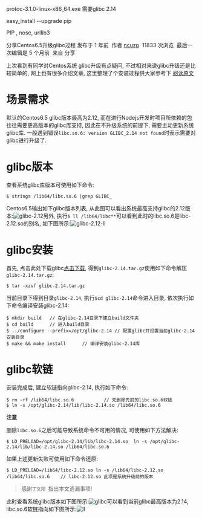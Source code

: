 protoc-3.1.0-linux-x86_64.exe    需要glibc 2.14

easy_install --upgrade pip

PIP , nose, urllib3



分享Centos6.5升级glibc过程 发布于 1 年前  作者 [ncuzp](https://cnodejs.org/user/ncuzp)  11833 次浏览  最后一次编辑是 5 个月前  来自 分享

上次看到有同学对Centos系统 glibc升级有点疑问, 不过相对来说glibc升级还是比较简单的, 网上也有很多介绍文章, 这里整理了个安装过程供大家参考下  [阅读原文](http://hardog.net/2016/03/06/Centos6-5-glibc-%E5%8D%87%E7%BA%A7/)

# 场景需求

默认的Centos6.5 glibc版本最高为2.12, 而在进行Nodejs开发时项目所依赖的包往往需要更高版本的glibc库支持, 因此在不升级系统的前提下, 需要主动更新系统glibc库. 一般遇到错误`libc.so.6: version GLIBC_2.14 not found`时表示需要对glibc进行升级了.

# glibc版本

查看系统glibc库版本可使用如下命令:

```
$ strings /lib64/libc.so.6 |grep GLIBC_
```

Centos6.5输出如下glibc版本列表, 从此图可以看出系统最高支持glibc的2.12版本:![glibc-2.12](http://hardog.net/images/post/20160306/glibc2.12.png)另外, 执行`$ ll /lib64/libc**`可以看到此时的libc.so.6是libc-2.12.so的别名, 如下图所示:![glibc-2.12-ll](http://hardog.net/images/post/20160306/ll2.12.png)

# glibc安装

首先, 点击此处下载glibc[点击下载](http://ftp.gnu.org/gnu/glibc/glibc-2.14.tar.gz), 得到`glibc-2.14.tar.gz`使用如下命令解压`glibc-2.14.tar.gz`:

```
$ tar -xzvf glibc-2.14.tar.gz
```

当前目录下得到目录`glibc-2.14`, 执行`$cd glibc-2.14`命令进入目录, 依次执行如下命令编译安装glibc-2.14:

```
$ mkdir build	// 在glibc-2.14目录下建立build文件夹
$ cd build		// 进入build目录
$ ../configure --prefix=/opt/glibc-2.14 // 配置glibc并设置当前glibc-2.14安装目录
$ make && make install		// 编译安装glibc-2.14库
```

# glibc软链

安装完成后, 建立软链指向glibc-2.14, 执行如下命令:

```
$ rm -rf /lib64/libc.so.6 			// 先删除先前的libc.so.6软链
$ ln -s /opt/glibc-2.14/lib/libc-2.14.so /lib64/libc.so.6
```

**注意**

删除`libc.so.6`之后可能导致系统命令不可用的情况, 可使用如下方法解决:

```
$ LD_PRELOAD=/opt/glibc-2.14/lib/libc-2.14.so  ln -s /opt/glibc-2.14/lib/libc-2.14.so /lib64/libc.so.6
```

如果上述更新失败可使用如下命令还原:

```
$ LD_PRELOAD=/lib64/libc-2.12.so ln -s /lib64/libc-2.12.so /lib64/libc.so.6    // libc-2.12.so 此项是系统升级前的版本
```

> 感谢`丁文翔 `指出本文遗漏事项!

此时查看系统glibc版本如下图所示:![glibc](http://hardog.net/images/post/20160306/glibc.png)可以看到当前glibc最高版本为2.14, libc.so.6软链指向如下图所示:![ll](http://hardog.net/images/post/20160306/ll.png)